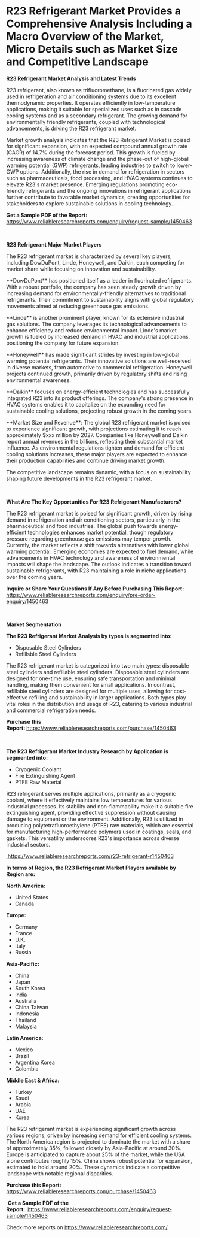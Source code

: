<p><h1>R23 Refrigerant Market Provides a Comprehensive Analysis Including a Macro Overview of the Market, Micro Details such as Market Size and Competitive Landscape</h1></p><p><strong>R23 Refrigerant Market Analysis and Latest Trends</strong></p>
<p><p>R23 refrigerant, also known as trifluoromethane, is a fluorinated gas widely used in refrigeration and air conditioning systems due to its excellent thermodynamic properties. It operates efficiently in low-temperature applications, making it suitable for specialized uses such as in cascade cooling systems and as a secondary refrigerant. The growing demand for environmentally friendly refrigerants, coupled with technological advancements, is driving the R23 refrigerant market.</p><p>Market growth analysis indicates that the R23 Refrigerant Market is poised for significant expansion, with an expected compound annual growth rate (CAGR) of 14.7% during the forecast period. This growth is fueled by increasing awareness of climate change and the phase-out of high-global warming potential (GWP) refrigerants, leading industries to switch to lower-GWP options. Additionally, the rise in demand for refrigeration in sectors such as pharmaceuticals, food processing, and HVAC systems continues to elevate R23's market presence. Emerging regulations promoting eco-friendly refrigerants and the ongoing innovations in refrigerant applications further contribute to favorable market dynamics, creating opportunities for stakeholders to explore sustainable solutions in cooling technology.</p></p>
<p><strong>Get a Sample PDF of the Report:&nbsp;</strong> <a href="https://www.reliableresearchreports.com/enquiry/request-sample/1450463?utm_campaign=2279&utm_medium=2&utm_source=Github&utm_content=ia&utm_term=02042025&utm_id=r23-refrigerant">https://www.reliableresearchreports.com/enquiry/request-sample/1450463</a></p>
<p>&nbsp;</p>
<p><strong>R23 Refrigerant Major Market Players</strong></p>
<p><p>The R23 refrigerant market is characterized by several key players, including DowDuPont, Linde, Honeywell, and Daikin, each competing for market share while focusing on innovation and sustainability.</p><p>**DowDuPont** has positioned itself as a leader in fluorinated refrigerants. With a robust portfolio, the company has seen steady growth driven by increasing demand for environmentally-friendly alternatives to traditional refrigerants. Their commitment to sustainability aligns with global regulatory movements aimed at reducing greenhouse gas emissions.</p><p>**Linde** is another prominent player, known for its extensive industrial gas solutions. The company leverages its technological advancements to enhance efficiency and reduce environmental impact. Linde's market growth is fueled by increased demand in HVAC and industrial applications, positioning the company for future expansion.</p><p>**Honeywell** has made significant strides by investing in low-global warming potential refrigerants. Their innovative solutions are well-received in diverse markets, from automotive to commercial refrigeration. Honeywell projects continued growth, primarily driven by regulatory shifts and rising environmental awareness.</p><p>**Daikin** focuses on energy-efficient technologies and has successfully integrated R23 into its product offerings. The company's strong presence in HVAC systems enables it to capitalize on the expanding need for sustainable cooling solutions, projecting robust growth in the coming years.</p><p>**Market Size and Revenue**: The global R23 refrigerant market is poised to experience significant growth, with projections estimating it to reach approximately $xxx million by 2027. Companies like Honeywell and Daikin report annual revenues in the billions, reflecting their substantial market influence. As environmental regulations tighten and demand for efficient cooling solutions increases, these major players are expected to enhance their production capabilities and continue driving market growth.</p><p>The competitive landscape remains dynamic, with a focus on sustainability shaping future developments in the R23 refrigerant market.</p></p>
<p>&nbsp;</p>
<p><strong>What Are The Key Opportunities For R23 Refrigerant Manufacturers?</strong></p>
<p><p>The R23 refrigerant market is poised for significant growth, driven by rising demand in refrigeration and air conditioning sectors, particularly in the pharmaceutical and food industries. The global push towards energy-efficient technologies enhances market potential, though regulatory pressure regarding greenhouse gas emissions may temper growth. Currently, the market reflects a shift towards alternatives with lower global warming potential. Emerging economies are expected to fuel demand, while advancements in HVAC technology and awareness of environmental impacts will shape the landscape. The outlook indicates a transition toward sustainable refrigerants, with R23 maintaining a role in niche applications over the coming years.</p></p>
<p><strong>Inquire or Share Your Questions If Any Before Purchasing This Report:</strong> <a href="https://www.reliableresearchreports.com/enquiry/pre-order-enquiry/1450463?utm_campaign=2279&utm_medium=2&utm_source=Github&utm_content=ia&utm_term=02042025&utm_id=r23-refrigerant">https://www.reliableresearchreports.com/enquiry/pre-order-enquiry/1450463</a></p>
<p>&nbsp;</p>
<p><strong>Market Segmentation</strong></p>
<p><strong>The R23 Refrigerant Market Analysis by types is segmented into:</strong></p>
<p><ul><li>Disposable Steel Cylinders</li><li>Refillsble Steel Cylinders</li></ul></p>
<p><p>The R23 refrigerant market is categorized into two main types: disposable steel cylinders and refillable steel cylinders. Disposable steel cylinders are designed for one-time use, ensuring safe transportation and minimal handling, making them convenient for small applications. In contrast, refillable steel cylinders are designed for multiple uses, allowing for cost-effective refilling and sustainability in larger applications. Both types play vital roles in the distribution and usage of R23, catering to various industrial and commercial refrigeration needs.</p></p>
<p><strong>Purchase this Report:&nbsp;</strong><a href="https://www.reliableresearchreports.com/purchase/1450463?utm_campaign=2279&utm_medium=2&utm_source=Github&utm_content=ia&utm_term=02042025&utm_id=r23-refrigerant">https://www.reliableresearchreports.com/purchase/1450463</a></p>
<p>&nbsp;</p>
<p><strong>The R23 Refrigerant Market Industry Research by Application is segmented into:</strong></p>
<p><ul><li>Cryogenic Coolant</li><li>Fire Extinguishing Agent</li><li>PTFE Raw Material</li></ul></p>
<p><p>R23 refrigerant serves multiple applications, primarily as a cryogenic coolant, where it effectively maintains low temperatures for various industrial processes. Its stability and non-flammability make it a suitable fire extinguishing agent, providing effective suppression without causing damage to equipment or the environment. Additionally, R23 is utilized in producing polytetrafluoroethylene (PTFE) raw materials, which are essential for manufacturing high-performance polymers used in coatings, seals, and gaskets. This versatility underscores R23's importance across diverse industrial sectors.</p></p>
<p><a href="https://www.reliableresearchreports.com/r23-refrigerant-r1450463?utm_campaign=2279&utm_medium=2&utm_source=Github&utm_content=ia&utm_term=02042025&utm_id=r23-refrigerant">&nbsp;https://www.reliableresearchreports.com/r23-refrigerant-r1450463</a></p>
<p><strong>In terms of Region, the R23 Refrigerant Market Players available by Region are:</strong></p>
<p>
    <p> <strong> North America: </strong>
        <ul>
            <li>United States</li>
            <li>Canada</li>
        </ul>
        </p> 
    <p> <strong> Europe: </strong>
        <ul>
            <li>Germany</li>
            <li>France</li>
            <li>U.K.</li>
            <li>Italy</li>
            <li>Russia</li>
        </ul>
        </p> 
    <p> <strong> Asia-Pacific: </strong>
        <ul>
            <li>China</li>
            <li>Japan</li>
            <li>South Korea</li>
            <li>India</li>
            <li>Australia</li>
            <li>China Taiwan</li>
            <li>Indonesia</li>
            <li>Thailand</li>
            <li>Malaysia</li>
        </ul>
        </p> 
    <p> <strong> Latin America: </strong>
        <ul>
            <li>Mexico</li>
            <li>Brazil</li>
            <li>Argentina Korea</li>
            <li>Colombia</li>
        </ul>
        </p> 
    <p> <strong> Middle East & Africa: </strong>
        <ul>
            <li>Turkey</li>
            <li>Saudi</li>
            <li>Arabia</li>
            <li>UAE</li>
            <li>Korea</li>
        </ul>
    </p>
    </p>
<p><p>The R23 refrigerant market is experiencing significant growth across various regions, driven by increasing demand for efficient cooling systems. The North America region is projected to dominate the market with a share of approximately 35%, followed closely by Asia-Pacific at around 30%. Europe is anticipated to capture about 25% of the market, while the USA alone contributes roughly 15%. China shows robust potential for expansion, estimated to hold around 20%. These dynamics indicate a competitive landscape with notable regional disparities.</p></p>
<p><strong>Purchase this Report: </strong><a href="https://www.reliableresearchreports.com/purchase/1450463?utm_campaign=2279&utm_medium=2&utm_source=Github&utm_content=ia&utm_term=02042025&utm_id=r23-refrigerant">https://www.reliableresearchreports.com/purchase/1450463</a></p>
<p>&nbsp;<strong>Get a Sample PDF of the Report:&nbsp;&nbsp;</strong><a href="https://www.reliableresearchreports.com/enquiry/request-sample/1450463?utm_campaign=2279&utm_medium=2&utm_source=Github&utm_content=ia&utm_term=02042025&utm_id=r23-refrigerant">https://www.reliableresearchreports.com/enquiry/request-sample/1450463</a></p>
<p><strong></strong></p>
<p>Check more reports on <a href="https://www.reliableresearchreports.com/?utm_campaign=2279&utm_medium=2&utm_source=Github&utm_content=ia&utm_term=02042025&utm_id=r23-refrigerant">https://www.reliableresearchreports.com/</a></p>